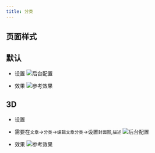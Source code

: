 ```yaml
---
title: 分类
---
```


## 页面样式

## 默认

* 设置
![后台配置](/img/wz/Snipaste_2023-10-15_00-43-18.png "后台配置")

* 效果
![参考效果](/img/wz/Snipaste_2023-10-15_00-44-08.png "参考效果")

## 3D 

* 设置
* 需要在`文章`->`分类`->`编辑文章分类`->设置`封面图`,`描述`
![后台配置](/img/wz/Snipaste_2023-10-19_20-35-39.png "后台配置")

* 效果
![参考效果](/img/wz/Snipaste_2023-10-19_20-32-48.png "参考效果")



